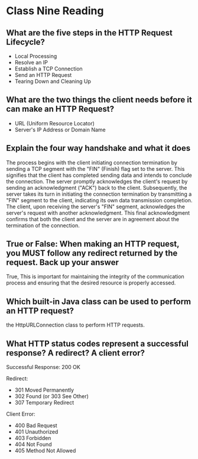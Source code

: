 # Class Nine Reading

## What are the five steps in the HTTP Request Lifecycle?

- Local Processing
- Resolve an IP
- Establish a TCP Connection
- Send an HTTP Request
- Tearing Down and Cleaning Up

## What are the two things the client needs before it can make an HTTP Request?

- URL (Uniform Resource Locator)
- Server's IP Address or Domain Name

## Explain the four way handshake and what it does

The process begins with the client initiating connection termination by sending a TCP segment with the "FIN" (Finish) flag set to the server. This signifies that the client has completed sending data and intends to conclude the connection. The server promptly acknowledges the client's request by sending an acknowledgment ("ACK") back to the client. Subsequently, the server takes its turn in initiating the connection termination by transmitting a "FIN" segment to the client, indicating its own data transmission completion. The client, upon receiving the server's "FIN" segment, acknowledges the server's request with another acknowledgment. This final acknowledgment confirms that both the client and the server are in agreement about the termination of the connection. 

## True or False: When making an HTTP request, you MUST follow any redirect returned by the request. Back up your answer

True, This is important for maintaining the integrity of the communication process and ensuring that the desired resource is properly accessed. 

## Which built-in Java class can be used to perform an HTTP request?

the HttpURLConnection class to perform HTTP requests.

## What HTTP status codes represent a successful response? A redirect? A client error?

Successful Response: 200 OK

Redirect:
- 301 Moved Permanently
- 302 Found (or 303 See Other)
- 307 Temporary Redirect

Client Error:
- 400 Bad Request
- 401 Unauthorized
- 403 Forbidden
- 404 Not Found
- 405 Method Not Allowed
